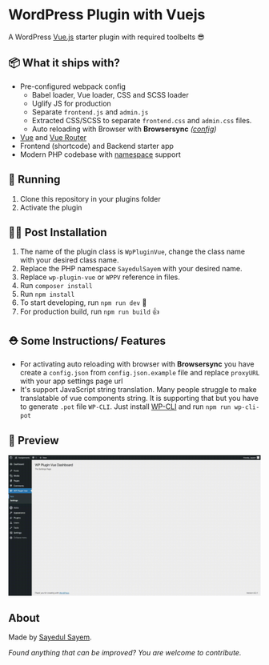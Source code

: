# WordPress Plugin with Vuejs

A WordPress [Vue.js](https://vuejs.org/) starter plugin with required toolbelts 😎

## 📦 What it ships with?

 - Pre-configured webpack config
   - Babel loader, Vue loader, CSS and SCSS loader
   - Uglify JS for production
   - Separate `frontend.js` and `admin.js`
   - Extracted CSS/SCSS to separate `frontend.css` and `admin.css` files.
   - Auto reloading with Browser with **Browsersync** *([config](config.json))*
 - [Vue](https://vuejs.org/) and [Vue Router](https://router.vuejs.org/en/)
 - Frontend (shortcode) and Backend starter app
 - Modern PHP codebase with [namespace](http://php.net/manual/en/language.namespaces.php) support


## 🚚 Running

1. Clone this repository in your plugins folder
2. Activate the plugin

## 👨‍💻 Post Installation

1. The name of the plugin class is `WpPluginVue`, change the class name with your desired class name.
2. Replace the PHP namespace `SayedulSayem` with your desired name.
3. Replace `wp-plugin-vue` or `WPPV` reference in files.
4. Run `composer install`
5. Run `npm install`
6. To start developing, run `npm run dev` 🤘
7. For production build, run `npm run build` 👍

## ⛑ Some Instructions/ Features
- For activating auto reloading with browser with **Browsersync** you have create a `config.json` from `config.json.example` file and replace `proxyURL` with your app settings page url
- It's support JavaScript string translation. Many people struggle to make translatable of vue components string. It is supporting that but you have to generate `.pot` file `WP-CLI`. Just install [WP-CLI](https://make.wordpress.org/cli/handbook/guides/installing/) and run `npm run wp-cli-pot`

## 🎁 Preview

![screenshot](https://github.com/sayedulsayem/wp-plugin-vue/blob/main/assets/img/wp-plugin-vue.gif?raw=true)

## About

Made by [Sayedul Sayem](https://github.com/sayedulsayem).

*Found anything that can be improved? You are welcome to contribute.*